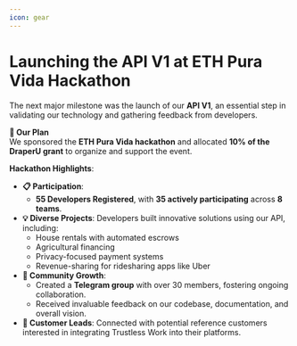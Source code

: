 ```yaml
---
icon: gear
---
```


# Launching the API V1 at ETH Pura Vida Hackathon

The next major milestone was the launch of our **API V1**, an essential step in validating our technology and gathering feedback from developers.

**🎯 Our Plan**\
We sponsored the **ETH Pura Vida hackathon** and allocated **10% of the DraperU grant** to organize and support the event.

**Hackathon Highlights**:

* **📋 Participation**:
  * **55 Developers Registered**, with **35 actively participating** across **8 teams**.
* **💡 Diverse Projects**: Developers built innovative solutions using our API, including:
  * House rentals with automated escrows
  * Agricultural financing
  * Privacy-focused payment systems
  * Revenue-sharing for ridesharing apps like Uber
* **🌱 Community Growth**:
  * Created a **Telegram group** with over 30 members, fostering ongoing collaboration.
  * Received invaluable feedback on our codebase, documentation, and overall vision.
* **🤝 Customer Leads**: Connected with potential reference customers interested in integrating Trustless Work into their platforms.
